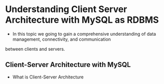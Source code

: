 # Understanding Client Server Architecture with MySQL as RDBMS

- In this topic we going to gain a comprehensive understanding of data management, connectivity, and communication

between clients and servers.

## Client-Server Architecture with MySQL

- What is Client-Server Architecture
